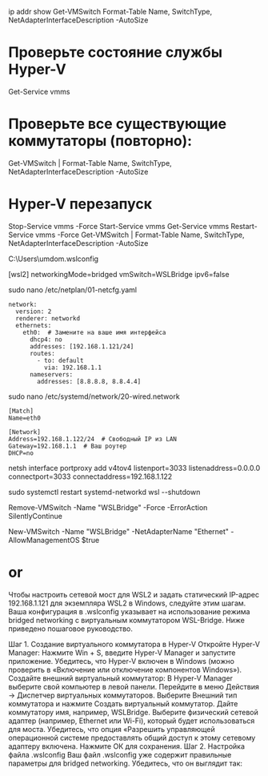 ip addr show
Get-VMSwitch
Format-Table Name, SwitchType, NetAdapterInterfaceDescription -AutoSize

# Проверьте состояние службы Hyper-V
Get-Service vmms
# Проверьте все существующие коммутаторы (повторно):
Get-VMSwitch | Format-Table Name, SwitchType, NetAdapterInterfaceDescription -AutoSize

# Hyper-V перезапуск
Stop-Service vmms -Force
Start-Service vmms
Get-Service vmms
Restart-Service vmms -Force
Get-VMSwitch | Format-Table Name, SwitchType, NetAdapterInterfaceDescription -AutoSize

C:\Users\umdom\.wslconfig

[wsl2]
networkingMode=bridged
vmSwitch=WSLBridge
ipv6=false


sudo nano /etc/netplan/01-netcfg.yaml
```
network:
  version: 2
  renderer: networkd
  ethernets:
    eth0:  # Замените на ваше имя интерфейса
      dhcp4: no
      addresses: [192.168.1.121/24]
      routes:
        - to: default
          via: 192.168.1.1
      nameservers:
        addresses: [8.8.8.8, 8.8.4.4]
```

sudo nano /etc/systemd/network/20-wired.network
```
[Match]
Name=eth0

[Network]
Address=192.168.1.122/24  # Свободный IP из LAN
Gateway=192.168.1.1  # Ваш роутер
DHCP=no
```


netsh interface portproxy add v4tov4 listenport=3033 listenaddress=0.0.0.0 connectport=3033 connectaddress=192.168.1.122

sudo systemctl restart systemd-networkd
wsl --shutdown

Remove-VMSwitch -Name "WSLBridge" -Force -ErrorAction SilentlyContinue


New-VMSwitch -Name "WSLBridge" -NetAdapterName "Ethernet" -AllowManagementOS $true
# or
Чтобы настроить сетевой мост для WSL2 и задать статический IP-адрес 192.168.1.121 для экземпляра WSL2 в Windows, следуйте этим шагам. Ваша конфигурация в .wslconfig указывает на использование режима bridged networking с виртуальным коммутатором WSL-Bridge. Ниже приведено пошаговое руководство.

Шаг 1. Создание виртуального коммутатора в Hyper-V
Откройте Hyper-V Manager:
Нажмите Win + S, введите Hyper-V Manager и запустите приложение.
Убедитесь, что Hyper-V включен в Windows (можно проверить в «Включение или отключение компонентов Windows»).
Создайте внешний виртуальный коммутатор:
В Hyper-V Manager выберите свой компьютер в левой панели.
Перейдите в меню Действия → Диспетчер виртуальных коммутаторов.
Выберите Внешний тип коммутатора и нажмите Создать виртуальный коммутатор.
Дайте коммутатору имя, например, WSLBridge.
Выберите физический сетевой адаптер (например, Ethernet или Wi-Fi), который будет использоваться для моста.
Убедитесь, что опция «Разрешить управляющей операционной системе предоставлять общий доступ к этому сетевому адаптеру включена.
Нажмите ОК для сохранения.
Шаг 2. Настройка файла .wslconfig
Ваш файл .wslconfig уже содержит правильные параметры для bridged networking. Убедитесь, что он выглядит так: